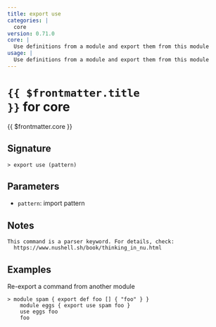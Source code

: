 ```yaml
---
title: export use
categories: |
  core
version: 0.71.0
core: |
  Use definitions from a module and export them from this module
usage: |
  Use definitions from a module and export them from this module
---
```


# <code>{{ $frontmatter.title }}</code> for core

<div class='command-title'>{{ $frontmatter.core }}</div>

## Signature

```> export use (pattern)```

## Parameters

 -  `pattern`: import pattern

## Notes
```text
This command is a parser keyword. For details, check:
  https://www.nushell.sh/book/thinking_in_nu.html
```
## Examples

Re-export a command from another module
```shell
> module spam { export def foo [] { "foo" } }
    module eggs { export use spam foo }
    use eggs foo
    foo

```
